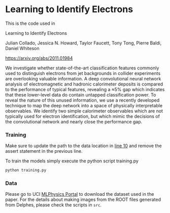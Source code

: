 # Learning to Identify Electrons

This is the code used in

Learning to Identify Electrons

Julian Collado, Jessica N. Howard, Taylor Faucett, Tony Tong, Pierre Baldi, Daniel Whiteson

https://arxiv.org/abs/2011.01984

We investigate whether state-of-the-art classification features commonly used to distinguish electrons from jet backgrounds in collider experiments are overlooking valuable information. A deep convolutional neural network analysis of electromagnetic and hadronic calorimeter deposits is compared to the performance of typical features, revealing a ≈5% gap which indicates that these lower-level data do contain untapped classification power. To reveal the nature of this unused information, we use a recently developed technique to map the deep network into a space of physically interpretable observables. We identify two simple calorimeter observables which are not typically used for electron identification, but which mimic the decisions of the convolutional network and nearly close the performance gap. 

### Training
Make sure to update the path to the data location in [line 10][line10] and remove the assert statement in the previous line.

To train the models simply execute the python script training.py

```bash
python training.py 
```

### Data 
Please go to UCI [MLPhysics Portal][MLPhysics] to download the dataset used in the paper. For the details about making images from the ROOT files generated from Delphes, please check the scripts in `src`.


[root-url]: https://root.cern.ch/
[delphes-url]: https://cp3.irmp.ucl.ac.be/projects/delphes
[line10]: https://github.com/TDHTTTT/eID/blob/b2356c0e1f9bd6a9d0949dae3cae87e557802bab/train/data_loader.py#L10
[MLPhysics]: http://mlphysics.ics.uci.edu/data/2020_electron/
